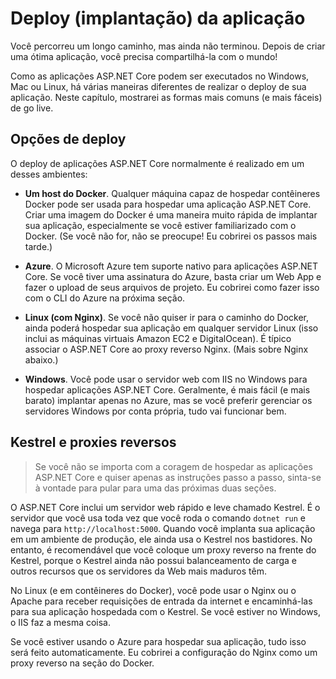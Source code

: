 # Deploy (implantação) da aplicação
Você percorreu um longo caminho, mas ainda não terminou. Depois de criar uma ótima aplicação, você precisa compartilhá-la com o mundo!

Como as aplicações ASP.NET Core podem ser executados no Windows, Mac ou Linux, há várias maneiras diferentes de realizar o deploy de sua aplicação. Neste capítulo, mostrarei as formas mais comuns (e mais fáceis) de go live.

## Opções de deploy

O deploy de aplicações ASP.NET Core normalmente é realizado em um desses ambientes:

* **Um host do Docker**. Qualquer máquina capaz de hospedar contêineres Docker pode ser usada para hospedar uma aplicação ASP.NET Core. Criar uma imagem do Docker é uma maneira muito rápida de implantar sua aplicação, especialmente se você estiver familiarizado com o Docker. (Se você não for, não se preocupe! Eu cobrirei os passos mais tarde.)

* **Azure**. O Microsoft Azure tem suporte nativo para aplicações ASP.NET Core. Se você tiver uma assinatura do Azure, basta criar um Web App e fazer o upload de seus arquivos de projeto. Eu cobrirei como fazer isso com o CLI do Azure na próxima seção.

* **Linux (com Nginx)**. Se você não quiser ir para o caminho do Docker, ainda poderá hospedar sua aplicação em qualquer servidor Linux (isso inclui as máquinas virtuais Amazon EC2 e DigitalOcean). É típico associar o ASP.NET Core ao proxy reverso Nginx. (Mais sobre Nginx abaixo.)

* **Windows**. Você pode usar o servidor web com IIS no Windows para hospedar aplicações ASP.NET Core. Geralmente, é mais fácil (e mais barato) implantar apenas no Azure, mas se você preferir gerenciar os servidores Windows por conta própria, tudo vai funcionar bem.

## Kestrel e proxies reversos

> Se você não se importa com a coragem de hospedar as aplicações ASP.NET Core e quiser apenas as instruções passo a passo, sinta-se à vontade para pular para uma das próximas duas seções.

O ASP.NET Core inclui um servidor web rápido e leve chamado Kestrel. É o servidor que você usa toda vez que você roda o comando `dotnet run` e navega para `http://localhost:5000`. Quando você implanta sua aplicação em um ambiente de produção, ele ainda usa o Kestrel nos bastidores. No entanto, é recomendável que você coloque um proxy reverso na frente do Kestrel, porque o Kestrel ainda não possui balanceamento de carga e outros recursos que os servidores da Web mais maduros têm.

No Linux (e em contêineres do Docker), você pode usar o Nginx ou o Apache para receber requisições de entrada da internet e encaminhá-las para sua aplicação hospedada com o Kestrel. Se você estiver no Windows, o IIS faz a mesma coisa.

Se você estiver usando o Azure para hospedar sua aplicação, tudo isso será feito automaticamente. Eu cobrirei a configuração do Nginx como um proxy reverso na seção do Docker.
